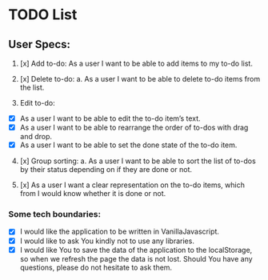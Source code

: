 # TODO List

## User Specs:
1. [x] Add to-do: 
As a user I want to be able to add items to my to-do list.

2. [x] Delete to-do:
a. As a user I want to be able to delete to-do items from the list.

3.  Edit to-do:
- [x] As a user I want to be able to edit the to-do item’s text.
- [x] As a user I want to be able to rearrange the order of to-dos with drag and drop.
- [x] As a user I want to be able to set the done state of the to-do item.

4. [x] Group sorting:
a. As a user I want to be able to sort the list of to-dos by their status depending on 
if they are done or not.

5. [x] As a user I want a clear representation on the to-do items, which from I would know 
whether it is done or not.

### Some tech boundaries:
- [x] I would like the application to be written in VanillaJavascript.
- [x] I would like to ask You kindly not to use any libraries.
- [x] I would like You to save the data of the application to the localStorage, so when we 
refresh the page the data is not lost.
Should You have any questions, please do not hesitate to ask them.